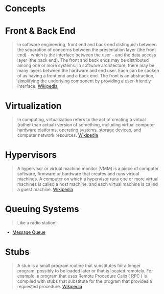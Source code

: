 # Concepts

# Front & Back End

> In software engineering, front end and back end distinguish between the separation of concerns between the presentation layer (the front end) - which is the interface between the user - and the data access layer (the back end). The front and back ends may be distributed among one or more systems. In software architecture, there may be many layers between the hardware and end user. Each can be spoken of as having a front end and a back end. The front is an abstraction, simplifying the underlying component by providing a user-friendly interface. [Wikipedia](https://en.wikipedia.org/wiki/Front_and_back_ends)

# Virtualization

> In computing, virtualization refers to the act of creating a virtual (rather than actual) version of something, including virtual computer hardware platforms, operating systems, storage devices, and computer network resources. [Wikipedia](https://en.wikipedia.org/wiki/Virtualization)

# Hypervisors

> A hypervisor or virtual machine monitor (VMM) is a piece of computer software, firmware or hardware that creates and runs virtual machines. A computer on which a hypervisor runs one or more virtual machines is called a host machine; and each virtual machine is called a guest machine. [Wikipedia](https://en.wikipedia.org/wiki/Hypervisor)

# Queuing Systems

> Like a radio station!

- [Message Queue](https://en.wikipedia.org/wiki/Message_queue)

# Stubs

> A stub is a small program routine that substitutes for a longer program, possibly to be loaded later or that is located remotely. For example, a program that uses Remote Procedure Calls ( RPC ) is compiled with stubs that substitute for the program that provides a requested procedure. [Wikipedia](https://en.wikipedia.org/wiki/Method_stub)
